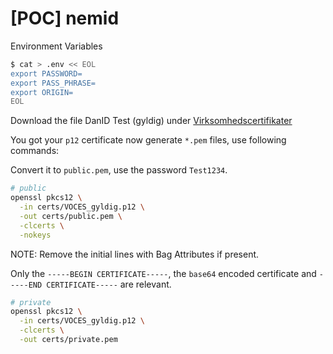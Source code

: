 # [POC] nemid

Environment Variables

```bash
$ cat > .env << EOL
export PASSWORD=
export PASS_PHRASE=
export ORIGIN=
EOL
```

Download the file DanID Test (gyldig) under [Virksomhedscertifikater](https://www.nets.eu/dk-da/kundeservice/nemid-tjenesteudbyder/NemID-tjenesteudbyderpakken/Pages/OCES-II-certifikat-eksempler.aspx)

You got your `p12` certificate now generate `*.pem` files, use following commands:

Convert it to `public.pem`, use the password `Test1234`.

```bash
# public
openssl pkcs12 \
  -in certs/VOCES_gyldig.p12 \
  -out certs/public.pem \
  -clcerts \
  -nokeys
```

NOTE: Remove the initial lines with Bag Attributes if present.

Only the `-----BEGIN CERTIFICATE-----`, the `base64` encoded certificate and `-----END CERTIFICATE-----` are relevant.

```bash
# private
openssl pkcs12 \
  -in certs/VOCES_gyldig.p12 \
  -clcerts \
  -out certs/private.pem
```
